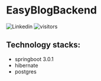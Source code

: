 # EasyBlogBackend
![Linkedin](https://www.linkedin.com/in/ruojie-yu-461702242/)
![visitors](https://visitor-badge.glitch.me/badge?page_id=yuruojie777.easyBlogBackend)


## Technology stacks: 
<ul>
<li>springboot 3.0.1</li>
<li>hibernate</li>
<li>postgres</li>
</ul>

